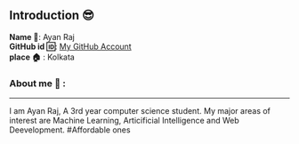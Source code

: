 ## Introduction :sunglasses:
**Name :name_badge:**:     Ayan Raj
<br>
**GitHub id :id:**: [My GitHub Account](https://github.com/ayanujju)
<br>
**place :house:** : Kolkata
### About me :boy: :
---
I am Ayan Raj, A 3rd year computer science student.
My major areas of interest are Machine Learning, Articificial Intelligence and Web Deevelopment.
#Affordable ones
